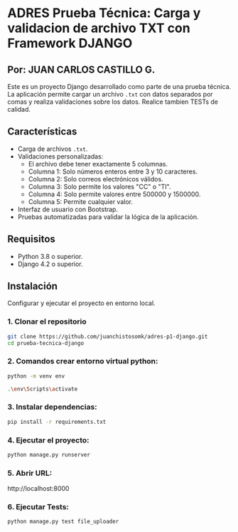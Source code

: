 # ADRES Prueba Técnica: Carga y validacion de archivo TXT con Framework DJANGO

## Por: JUAN CARLOS CASTILLO G.

Este es un proyecto Django desarrollado como parte de una prueba técnica. La aplicación permite cargar un archivo `.txt` con datos separados por comas y realiza validaciones sobre los datos. Realice tambien TESTs de calidad.

## Características

- Carga de archivos `.txt`.
- Validaciones personalizadas:
  - El archivo debe tener exactamente 5 columnas.
  - Columna 1: Solo números enteros entre 3 y 10 caracteres.
  - Columna 2: Solo correos electrónicos válidos.
  - Columna 3: Solo permite los valores "CC" o "TI".
  - Columna 4: Solo permite valores entre 500000 y 1500000.
  - Columna 5: Permite cualquier valor.
- Interfaz de usuario con Bootstrap.
- Pruebas automatizadas para validar la lógica de la aplicación.

## Requisitos

- Python 3.8 o superior.
- Django 4.2 o superior.

## Instalación

Configurar y ejecutar el proyecto en entorno local.

### 1. Clonar el repositorio

```bash
git clone https://github.com/juanchistosomk/adres-p1-django.git
cd prueba-tecnica-django
```

### 2. Comandos crear entorno virtual python:

```bash
python -m venv env
```

```bash
.\env\Scripts\activate
```

### 3. Instalar dependencias:

```bash
pip install -r requirements.txt
```

### 4. Ejecutar el proyecto:

```bash
python manage.py runserver
```

### 5. Abrir URL:

http://localhost:8000

### 6. Ejecutar Tests:

```bash
python manage.py test file_uploader
```
